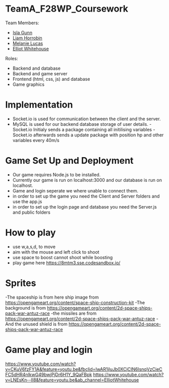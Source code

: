 # TeamA_F28WP_Coursework

Team Members:
  - [Isla Gunn](https://github.com/ig019)
  - [Liam Horrobin](https://github.com/LiamHorrobin)
  - [Melanie Lucas](https://github.com/melucas2000)
  - [Elliot Whitehouse](https://github.com/ElliotW65)
  
Roles:
  - Backend and database 
  - Backend and game server
  - Frontend (html, css, js) and database
  - Game graphics
  
  # Implementation
  - Socket.io is used for communication between the client and the server.
  - MySQL is used for our backend database storage of user details.
  -Socket.io Initialy sends a package containing all initilising variables
  -Socket.io afterwards sends a update package with position hp and other variables every 40m/s
  
  # Game Set Up and Deployment 
  - Our game requires Node.js to be installed.
  - Currently our game is run on localhost:3000 and our database is run on localhost.
  - Game and login seperate we where unable to connect them.
  - in order to set up the game you need the Client and Server folders and use the app.js
  - in order to set up the login page and database you need the Server.js and public folders 
  
  # How to play
  - use w,a,s,d, to move 
  - aim with the mouse and left click to shoot
  - use space to boost cannot shoot while boosting
  - play game here https://8mtm3.sse.codesandbox.io/
  
  # Sprites
  -The spaceship is from here ship image from https://opengameart.org/content/space-ship-construction-kit
  -The background is from https://opengameart.org/content/2d-space-ships-pack-war-antuz-race
  -the missiles are from https://opengameart.org/content/2d-space-ships-pack-war-antuz-race
  -And the unused shield is from https://opengameart.org/content/2d-space-ships-pack-war-antuz-race
  
  # Game play and login
  https://www.youtube.com/watch?v=CKuV6fzFY1A&feature=youtu.be&fbclid=IwAR1jluJb0XCjCIN6lsnqVzCieCFC5dHR4nlkwG49bwjPjDr6H1Y_9QaFBpk
  https://www.youtube.com/watch?v=LNEsKn--II8&feature=youtu.be&ab_channel=ElliotWhitehouse
  
  
